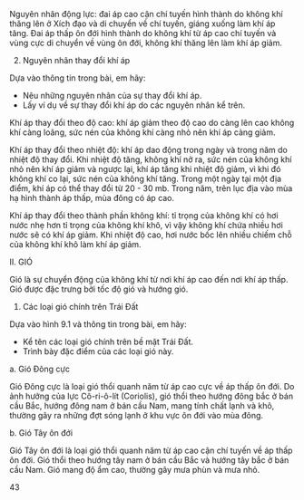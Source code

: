 Nguyên nhân động lực: đai áp cao cận chí tuyến hình thành do không khí thăng lên ở Xích đạo và di chuyển về chí tuyến, giáng xuống làm khí áp tăng. Đai áp thấp ôn đới hình thành do không khí từ áp cao chí tuyến và vùng cực di chuyển về vùng ôn đới, không khí thăng lên làm khí áp giảm.

2. Nguyên nhân thay đổi khí áp

Dựa vào thông tin trong bài, em hãy:
- Nêu những nguyên nhân của sự thay đổi khí áp.
- Lấy ví dụ về sự thay đổi khí áp do các nguyên nhân kể trên.

Khí áp thay đổi theo độ cao: khí áp giảm theo độ cao do càng lên cao không khí càng loãng, sức nén của không khí càng nhỏ nên khí áp càng giảm.

Khí áp thay đổi theo nhiệt độ: khí áp dao động trong ngày và trong năm do nhiệt độ thay đổi. Khi nhiệt độ tăng, không khí nở ra, sức nén của không khí nhỏ nên khí áp giảm và ngược lại, khí áp tăng khi nhiệt độ giảm, vì khi đó không khí co lại, sức nén của không khí tăng. Trong một ngày tại một địa điểm, khí áp có thể thay đổi từ 20 - 30 mb. Trong năm, trên lục địa vào mùa hạ hình thành áp thấp, mùa đông có áp cao.

Khí áp thay đổi theo thành phần không khí: tỉ trọng của không khí có hơi nước nhẹ hơn tỉ trọng của không khí khô, vì vậy không khí chứa nhiều hơi nước sẽ có khí áp giảm. Khi nhiệt độ cao, hơi nước bốc lên nhiều chiếm chỗ của không khí khô làm khí áp giảm.

II. GIÓ

Gió là sự chuyển động của không khí từ nơi khí áp cao đến nơi khí áp thấp. Gió được đặc trưng bởi tốc độ gió và hướng gió.

1. Các loại gió chính trên Trái Đất

Dựa vào hình 9.1 và thông tin trong bài, em hãy:
- Kể tên các loại gió chính trên bề mặt Trái Đất.
- Trình bày đặc điểm của các loại gió này.

a. Gió Đông cực

Gió Đông cực là loại gió thổi quanh năm từ áp cao cực về áp thấp ôn đới. Do ảnh hưởng của lực Cô-ri-ô-lít (Coriolis), gió thổi theo hướng đông bắc ở bán cầu Bắc, hướng đông nam ở bán cầu Nam, mang tính chất lạnh và khô, thường gây ra những đợt sóng lạnh ở khu vực ôn đới vào mùa đông.

b. Gió Tây ôn đới

Gió Tây ôn đới là loại gió thổi quanh năm từ áp cao cận chí tuyến về áp thấp ôn đới. Gió thổi theo hướng tây nam ở bán cầu Bắc và hướng tây bắc ở bán cầu Nam. Gió mang độ ẩm cao, thường gây mưa phùn và mưa nhỏ.

43